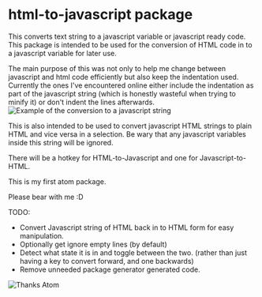 # html-to-javascript package

This converts text string to a javascript variable or javascript ready code.
This package is intended to be used for the conversion of HTML code in to a javascript variable for later use.

The main purpose of this was not only to help me change between javascript and html code efficiently but also keep the indentation used.
Currently the ones I've encountered online either include the indentation as part of the javascript string (which is honestly wasteful when trying to minify it) or don't indent the lines afterwards.
![Example of the conversion to a javascript string](https://puu.sh/qhoQV/3b18444414.gif)


This is also intended to be used to convert javascript HTML strings to plain HTML and vice versa in a selection.
Be wary that any javascript variables inside this string will be ignored.

There will be a hotkey for HTML-to-Javascript and one for Javascript-to-HTML.

This is my first atom package.

Please bear with me :D

TODO:
- Convert Javascript string of HTML back in to HTML form for easy manipulation.
- Optionally get ignore empty lines (by default)
- Detect what state it is in and toggle between the two. (rather than just having a key to convert forward, and one backwards)
- Remove unneeded package generator generated code.

![Thanks Atom](https://f.cloud.github.com/assets/69169/2290250/c35d867a-a017-11e3-86be-cd7c5bf3ff9b.gif)
